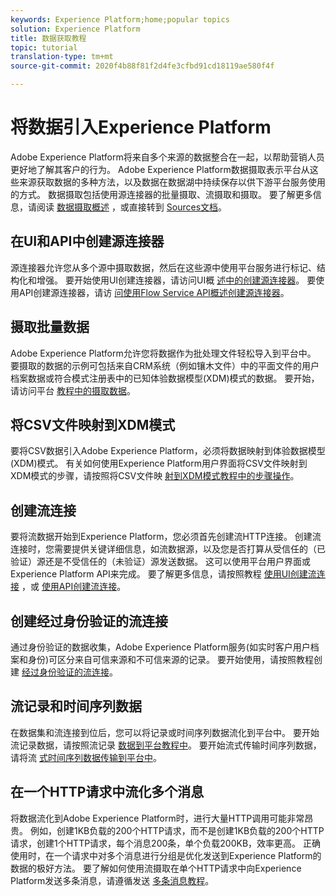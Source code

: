 ```yaml
---
keywords: Experience Platform;home;popular topics
solution: Experience Platform
title: 数据获取教程
topic: tutorial
translation-type: tm+mt
source-git-commit: 2020f4b88f81f2d4fe3cfbd91cd18119ae580f4f

---
```



# 将数据引入Experience Platform

Adobe Experience Platform将来自多个来源的数据整合在一起，以帮助营销人员更好地了解其客户的行为。 Adobe Experience Platform数据摄取表示平台从这些来源获取数据的多种方法，以及数据在数据湖中持续保存以供下游平台服务使用的方式。 数据摄取包括使用源连接器的批量摄取、流摄取和摄取。 要了解更多信息，请阅读 [数据摄取概述](../ingestion/home.md) ，或直接转到 [Sources文档](../source-connectors/home.md)。

## 在UI和API中创建源连接器

源连接器允许您从多个源中摄取数据，然后在这些源中使用平台服务进行标记、结构化和增强。 要开始使用UI创建连接器，请访问UI概 [述中的创建源连接器](https://www.adobe.io/apis/experienceplatform/home/tutorials/sources-ui-tutorials.html#!api-specification/markdown/narrative/tutorials/sources_tutorial/ui/sources-ui-tutorial.md)。 要使用API创建源连接器，请访 [问使用Flow Service API概述创建源连接器](https://www.adobe.io/apis/experienceplatform/home/tutorials/sources-api-tutorials.html#!api-specification/markdown/narrative/tutorials/sources_tutorial/api/sources-api-tutorial.md)。

## 摄取批量数据

Adobe Experience Platform允许您将数据作为批处理文件轻松导入到平台中。 要摄取的数据的示例可包括来自CRM系统（例如镶木文件）中的平面文件的用户档案数据或符合模式注册表中的已知体验数据模型(XDM)模式的数据。 要开始，请访问平台 [教程中的摄取数据](../ingestion/tutorials/ingest-batch-data.md)。

## 将CSV文件映射到XDM模式

要将CSV数据引入Adobe Experience Platform，必须将数据映射到体验数据模型(XDM)模式。 有关如何使用Experience Platform用户界面将CSV文件映射到XDM模式的步骤，请按照将CSV文件映 [射到XDM模式教程中的步骤操作](../ingestion/tutorials/map-a-csv-file.md)。

## 创建流连接

要将流数据开始到Experience Platform，您必须首先创建流HTTP连接。 创建流连接时，您需要提供关键详细信息，如流数据源，以及您是否打算从受信任的（已验证）源还是不受信任的（未验证）源发送数据。 这可以使用平台用户界面或Experience Platform API来完成。 要了解更多信息，请按照教程 [使用UI创建流连接](../ingestion/tutorials/create-streaming-connection-ui.md) ，或 [使用API创建流连接](../ingestion/tutorials/create-streaming-connection.md)。

## 创建经过身份验证的流连接

通过身份验证的数据收集，Adobe Experience Platform服务(如实时客户用户档案和身份)可区分来自可信来源和不可信来源的记录。 要开始使用，请按照教程创建 [经过身份验证的流连接](../ingestion/tutorials/create-authenticated-streaming-connection.md)。

## 流记录和时间序列数据

在数据集和流连接到位后，您可以将记录或时间序列数据流化到平台中。 要开始流记录数据，请按照流记录 [数据到平台教程中](../ingestion/tutorials/streaming-record-data.md)。 要开始流式传输时间序列数据，请将流 [式时间序列数据传输到平台中](../ingestion/tutorials/streaming-time-series-data.md)。

## 在一个HTTP请求中流化多个消息

将数据流化到Adobe Experience Platform时，进行大量HTTP调用可能非常昂贵。 例如，创建1KB负载的200个HTTP请求，而不是创建1KB负载的200个HTTP请求，创建1个HTTP请求，每个消息200条，单个负载200KB，效率更高。 正确使用时，在一个请求中对多个消息进行分组是优化发送到Experience Platform的数据的极好方法。 要了解如何使用流摄取在单个HTTP请求中向Experience Platform发送多条消息，请遵循发送 [多条消息教程](../ingestion/tutorials/streaming-multiple-messages.md)。



